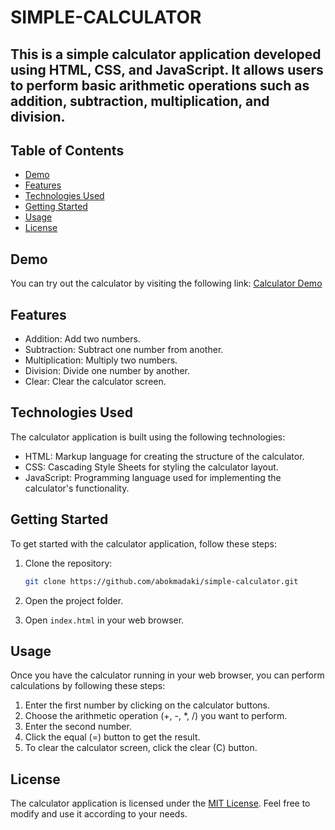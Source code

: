 # SIMPLE-CALCULATOR

## This is a simple calculator application developed using HTML, CSS, and JavaScript. It allows users to perform basic arithmetic operations such as addition, subtraction, multiplication, and division.

## Table of Contents
- [Demo](#demo)
- [Features](#features)
- [Technologies Used](#technologies-used)
- [Getting Started](#getting-started)
- [Usage](#usage)
- [License](#license)

## Demo

You can try out the calculator by visiting the following link: [Calculator Demo](https://example.com)

## Features

- Addition: Add two numbers.
- Subtraction: Subtract one number from another.
- Multiplication: Multiply two numbers.
- Division: Divide one number by another.
- Clear: Clear the calculator screen.

## Technologies Used

The calculator application is built using the following technologies:

- HTML: Markup language for creating the structure of the calculator.
- CSS: Cascading Style Sheets for styling the calculator layout.
- JavaScript: Programming language used for implementing the calculator's functionality.

## Getting Started

To get started with the calculator application, follow these steps:

1. Clone the repository:

   ```bash
   git clone https://github.com/abokmadaki/simple-calculator.git
   ```

2. Open the project folder.

3. Open `index.html` in your web browser.

## Usage

Once you have the calculator running in your web browser, you can perform calculations by following these steps:

1. Enter the first number by clicking on the calculator buttons.
2. Choose the arithmetic operation (+, -, *, /) you want to perform.
3. Enter the second number.
4. Click the equal (=) button to get the result.
5. To clear the calculator screen, click the clear (C) button.

## License

The calculator application is licensed under the [MIT License](https://opensource.org/licenses/MIT). Feel free to modify and use it according to your needs.
